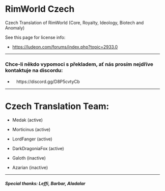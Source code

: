 # RimWorld Czech

Czech Translation of RimWorld (Core, Royalty, Ideology, Biotech and Anomaly)

See this page for license info:

- https://ludeon.com/forums/index.php?topic=2933.0
---

### Chce-li někdo vypomoci s překladem, ať nás prosím nejdříve kontaktuje na discordu:
- ﾠhttps://discord.gg/D8P5cvtyCb

---

# Czech Translation Team:
- Medak (active)
- Morticinus (active)
- LordFanger (active)
- DarkDragoniaFox (active)

- Galoth (inactive)
- Azarian (inactive)

---
##### Special thanks: Leffi, Barbar, Aladalar
